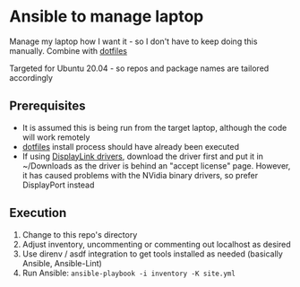 # Ansible to manage laptop

Manage my laptop how I want it - so I don't have to keep doing this manually.
Combine with [dotfiles](https://github.com/bdellegrazie/dotfiles)

Targeted for Ubuntu 20.04 - so repos and package names are tailored accordingly

## Prerequisites

* It is assumed this is being run from the target laptop, although the code will work remotely
* [dotfiles](https://github.com/bdellegrazie/dotfiles) install process should have already been executed
* If using [DisplayLink drivers](https://www.displaylink.com/downloads), download the driver first and put it in ~/Downloads as the driver is behind an "accept license" page.
  However, it has caused problems with the NVidia binary drivers, so prefer DisplayPort instead

## Execution

1. Change to this repo's directory
2. Adjust inventory, uncommenting or commenting out localhost as desired
3. Use direnv / asdf integration to get tools installed as needed (basically Ansible, Ansible-Lint)
4. Run Ansible: `ansible-playbook -i inventory -K site.yml`
